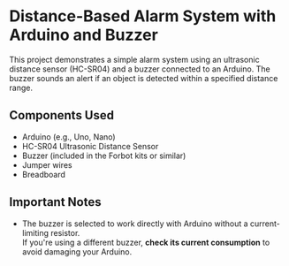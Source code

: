 # Distance-Based Alarm System with Arduino and Buzzer

This project demonstrates a simple alarm system using an ultrasonic distance sensor (HC-SR04) and a buzzer connected to an Arduino. The buzzer sounds an alert if an object is detected within a specified distance range.

## Components Used

- Arduino (e.g., Uno, Nano)
- HC-SR04 Ultrasonic Distance Sensor
- Buzzer (included in the Forbot kits or similar)
- Jumper wires
- Breadboard

## Important Notes

- The buzzer is selected to work directly with Arduino without a current-limiting resistor.  
  If you're using a different buzzer, **check its current consumption** to avoid damaging your Arduino.
